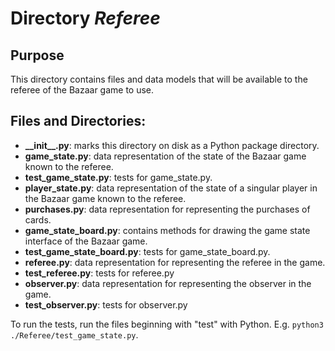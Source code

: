 # Directory _Referee_

## Purpose
This directory contains files and data models that will be available to the referee of the Bazaar game to use.

## Files and Directories:

- **\_\_init\_\_.py**: marks this directory on disk as a Python package directory.
- **game_state.py**: data representation of the state of the Bazaar game known to the referee.
- **test_game_state.py**: tests for game_state.py.
- **player_state.py**: data representation of the state of a singular player in the Bazaar game known to the referee.
- **purchases.py**: data representation for representing the purchases of cards.
- **game_state_board.py**: contains methods for drawing the game state interface of the Bazaar game.
- **test_game_state_board.py**: tests for game_state_board.py.
- **referee.py**: data representation for representing the referee in the game.
- **test_referee.py**: tests for referee.py
- **observer.py**: data representation for representing the observer in the game.
- **test_observer.py**: tests for observer.py

To run the tests, run the files beginning with "test" with Python. E.g. ``python3 ./Referee/test_game_state.py``.